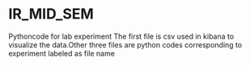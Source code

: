 # IR_MID_SEM
Pythoncode for lab experiment
The first file is csv used in kibana to visualize the data.Other three files are python codes corresponding to experiment labeled as file name
